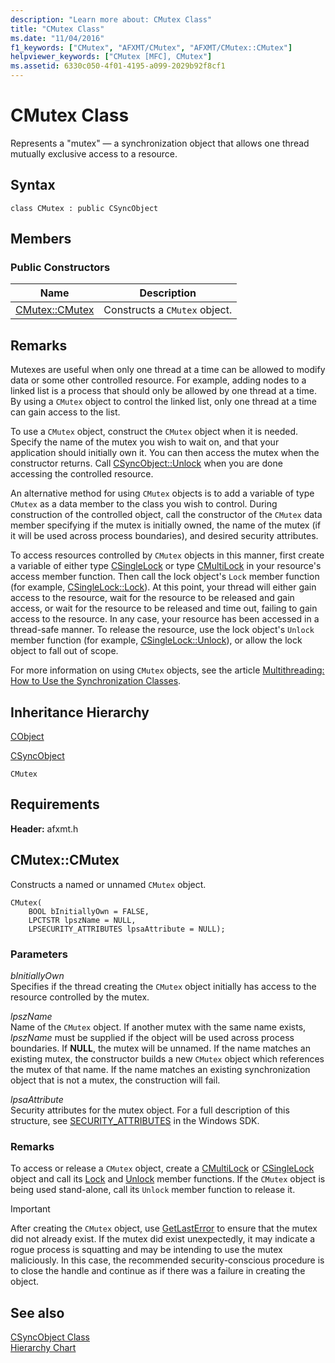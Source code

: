 ```yaml
---
description: "Learn more about: CMutex Class"
title: "CMutex Class"
ms.date: "11/04/2016"
f1_keywords: ["CMutex", "AFXMT/CMutex", "AFXMT/CMutex::CMutex"]
helpviewer_keywords: ["CMutex [MFC], CMutex"]
ms.assetid: 6330c050-4f01-4195-a099-2029b92f8cf1
---
```

# CMutex Class

Represents a "mutex" — a synchronization object that allows one thread mutually exclusive access to a resource.

## Syntax

```
class CMutex : public CSyncObject
```

## Members

### Public Constructors

|Name|Description|
|----------|-----------------|
|[CMutex::CMutex](#cmutex)|Constructs a `CMutex` object.|

## Remarks

Mutexes are useful when only one thread at a time can be allowed to modify data or some other controlled resource. For example, adding nodes to a linked list is a process that should only be allowed by one thread at a time. By using a `CMutex` object to control the linked list, only one thread at a time can gain access to the list.

To use a `CMutex` object, construct the `CMutex` object when it is needed. Specify the name of the mutex you wish to wait on, and that your application should initially own it. You can then access the mutex when the constructor returns. Call [CSyncObject::Unlock](../../mfc/reference/csyncobject-class.md#unlock) when you are done accessing the controlled resource.

An alternative method for using `CMutex` objects is to add a variable of type `CMutex` as a data member to the class you wish to control. During construction of the controlled object, call the constructor of the `CMutex` data member specifying if the mutex is initially owned, the name of the mutex (if it will be used across process boundaries), and desired security attributes.

To access resources controlled by `CMutex` objects in this manner, first create a variable of either type [CSingleLock](../../mfc/reference/csinglelock-class.md) or type [CMultiLock](../../mfc/reference/cmultilock-class.md) in your resource's access member function. Then call the lock object's `Lock` member function (for example, [CSingleLock::Lock](../../mfc/reference/csinglelock-class.md#lock)). At this point, your thread will either gain access to the resource, wait for the resource to be released and gain access, or wait for the resource to be released and time out, failing to gain access to the resource. In any case, your resource has been accessed in a thread-safe manner. To release the resource, use the lock object's `Unlock` member function (for example, [CSingleLock::Unlock](../../mfc/reference/csinglelock-class.md#unlock)), or allow the lock object to fall out of scope.

For more information on using `CMutex` objects, see the article [Multithreading: How to Use the Synchronization Classes](../../parallel/multithreading-how-to-use-the-synchronization-classes.md).

## Inheritance Hierarchy

[CObject](../../mfc/reference/cobject-class.md)

[CSyncObject](../../mfc/reference/csyncobject-class.md)

`CMutex`

## Requirements

**Header:** afxmt.h

## <a name="cmutex"></a> CMutex::CMutex

Constructs a named or unnamed `CMutex` object.

```
CMutex(
    BOOL bInitiallyOwn = FALSE,
    LPCTSTR lpszName = NULL,
    LPSECURITY_ATTRIBUTES lpsaAttribute = NULL);
```

### Parameters

*bInitiallyOwn*<br/>
Specifies if the thread creating the `CMutex` object initially has access to the resource controlled by the mutex.

*lpszName*<br/>
Name of the `CMutex` object. If another mutex with the same name exists, *lpszName* must be supplied if the object will be used across process boundaries. If **NULL**, the mutex will be unnamed. If the name matches an existing mutex, the constructor builds a new `CMutex` object which references the mutex of that name. If the name matches an existing synchronization object that is not a mutex, the construction will fail.

*lpsaAttribute*<br/>
Security attributes for the mutex object. For a full description of this structure, see [SECURITY_ATTRIBUTES](/previous-versions/windows/desktop/legacy/aa379560\(v=vs.85\)) in the Windows SDK.

### Remarks

To access or release a `CMutex` object, create a [CMultiLock](../../mfc/reference/cmultilock-class.md) or [CSingleLock](../../mfc/reference/csinglelock-class.md) object and call its [Lock](../../mfc/reference/csinglelock-class.md#lock) and [Unlock](../../mfc/reference/csinglelock-class.md#unlock) member functions. If the `CMutex` object is being used stand-alone, call its `Unlock` member function to release it.

> [!IMPORTANT]
> After creating the `CMutex` object, use [GetLastError](/windows/win32/api/errhandlingapi/nf-errhandlingapi-getlasterror) to ensure that the mutex did not already exist. If the mutex did exist unexpectedly, it may indicate a rogue process is squatting and may be intending to use the mutex maliciously. In this case, the recommended security-conscious procedure is to close the handle and continue as if there was a failure in creating the object.

## See also

[CSyncObject Class](../../mfc/reference/csyncobject-class.md)<br/>
[Hierarchy Chart](../../mfc/hierarchy-chart.md)
